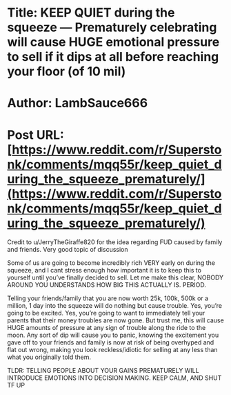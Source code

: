 # Title: KEEP QUIET during the squeeze — Prematurely celebrating will cause HUGE emotional pressure to sell if it dips at all before reaching your floor (of 10 mil)
# Author: LambSauce666
# Post URL: [https://www.reddit.com/r/Superstonk/comments/mqq55r/keep_quiet_during_the_squeeze_prematurely/](https://www.reddit.com/r/Superstonk/comments/mqq55r/keep_quiet_during_the_squeeze_prematurely/)


Credit to u/JerryTheGiraffe820 for the idea regarding FUD caused by family and friends. Very good topic of discussion

Some of us are going to become incredibly rich VERY early on during the squeeze, and I cant stress enough how important it is to keep this to yourself until you’ve finally decided to sell. Let me make this clear, NOBODY AROUND YOU UNDERSTANDS HOW BIG THIS ACTUALLY IS. PERIOD. 

Telling your friends/family that you are now worth 25k, 100k, 500k or a million, 1 day into the squeeze will do nothing but cause trouble. Yes, you’re going to be excited. Yes, you’re going to want to immediately tell your parents that their money troubles are now gone. But trust me, this will cause HUGE amounts of pressure at any sign of trouble along the ride to the moon. Any sort of dip will cause you to panic, knowing the excitement you gave off to your friends and family is now at risk of being overhyped and flat out wrong, making you look reckless/idiotic for selling at any less than what you originally told them.

TLDR: TELLING PEOPLE ABOUT YOUR GAINS PREMATURELY WILL INTRODUCE EMOTIONS INTO DECISION MAKING. KEEP CALM, AND SHUT TF UP